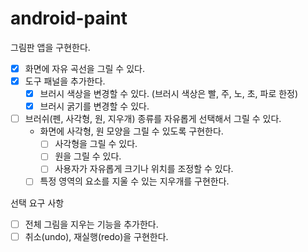 # android-paint

그림판 앱을 구현한다.

- [x] 화면에 자유 곡선을 그릴 수 있다.
- [x] 도구 패널을 추가한다.
    - [x] 브러시 색상을 변경할 수 있다. (브러시 색상은 빨, 주, 노, 초, 파로 한정)
    - [x] 브러시 굵기를 변경할 수 있다.

- [ ] 브러쉬(펜, 사각형, 원, 지우개) 종류를 자유롭게 선택해서 그릴 수 있다.
  - 화면에 사각형, 원 모양을 그릴 수 있도록 구현한다.
    - [ ] 사각형을 그릴 수 있다.
    - [ ] 원을 그릴 수 있다.
    - [ ] 사용자가 자유롭게 크기나 위치를 조정할 수 있다.
  - [ ] 특정 영역의 요소를 지울 수 있는 지우개를 구현한다.
  
선택 요구 사항
- [ ] 전체 그림을 지우는 기능을 추가한다.
- [ ] 취소(undo), 재실행(redo)을 구현한다.
